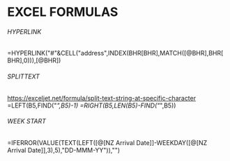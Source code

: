 # EXCEL FORMULAS

###### HYPERLINK
=HYPERLINK("#"&CELL("address",INDEX(BHR[BHR],MATCH([@BHR],BHR[BHR],0))),[@BHR])

###### SPLITTEXT 
https://exceljet.net/formula/split-text-string-at-specific-character
=LEFT(B5,FIND("_",B5)-1)
=RIGHT(B5,LEN(B5)-FIND("_",B5))

###### WEEK START
=IFERROR(VALUE(TEXT(LEFT([@[NZ Arrival Date]]-WEEKDAY([@[NZ Arrival Date]],3),5),"DD-MMM-YY")),"")

